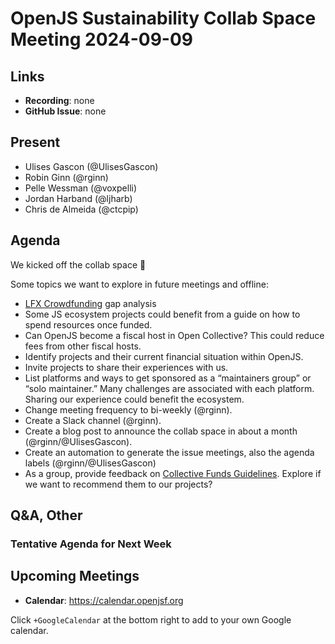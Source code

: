 # OpenJS Sustainability Collab Space Meeting 2024-09-09

## Links

* **Recording**: none
* **GitHub Issue**: none

## Present
- Ulises Gascon (@UlisesGascon)
- Robin Ginn (@rginn)
- Pelle Wessman (@voxpelli)
- Jordan Harband (@ljharb)
- Chris de Almeida (@ctcpip)

## Agenda

We kicked off the collab space 🎉

Some topics we want to explore in future meetings and offline:

- [LFX Crowdfunding](https://lfx.linuxfoundation.org/tools/crowdfunding/) gap analysis
- Some JS ecosystem projects could benefit from a guide on how to spend resources once funded.
- Can OpenJS become a fiscal host in Open Collective? This could reduce fees from other fiscal hosts.
- Identify projects and their current financial situation within OpenJS.
- Invite projects to share their experiences with us.
- List platforms and ways to get sponsored as a “maintainers group” or “solo maintainer.” Many challenges are associated with each platform. Sharing our experience could benefit the ecosystem.
- Change meeting frequency to bi-weekly (@rginn).
- Create a Slack channel (@rginn).
- Create a blog post to announce the collab space in about a month (@rginn/@UlisesGascon).
- Create an automation to generate the issue meetings, also the agenda labels (@rginn/@UlisesGascon)
- As a group, provide feedback on [Collective Funds Guidelines](https://github.com/collective-funds/guidelines/blob/main/GUIDELINES.md). Explore if we want to recommend them to our projects?

## Q&A, Other

### Tentative Agenda for Next Week

## Upcoming Meetings

* **Calendar**: <https://calendar.openjsf.org>

Click `+GoogleCalendar` at the bottom right to add to your own Google calendar.
